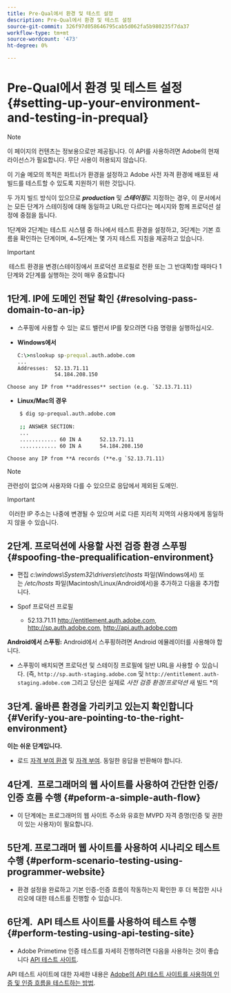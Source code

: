 ```yaml
---
title: Pre-Qual에서 환경 및 테스트 설정
description: Pre-Qual에서 환경 및 테스트 설정
source-git-commit: 326f97d058646795cab5d062fa5b980235f7da37
workflow-type: tm+mt
source-wordcount: '473'
ht-degree: 0%

---
```



# Pre-Qual에서 환경 및 테스트 설정{#setting-up-your-environment-and-testing-in-prequal}

>[!NOTE]
>
>이 페이지의 컨텐츠는 정보용으로만 제공됩니다. 이 API를 사용하려면 Adobe의 현재 라이선스가 필요합니다. 무단 사용이 허용되지 않습니다.

이 기술 메모의 목적은 파트너가 환경을 설정하고 Adobe 사전 자격 환경에 배포된 새 빌드를 테스트할 수 있도록 지원하기 위한 것입니다.

두 가지 빌드 방식이 있으므로 ***production*** 및 ***스테이징***&#x200B;로 지정하는 경우, 이 문서에서는 모든 단계가 스테이징에 대해 동일하고 URL만 다르다는 메시지와 함께 프로덕션 설정에 중점을 둡니다.

1단계와 2단계는 테스트 시스템 중 하나에서 테스트 환경을 설정하고, 3단계는 기본 흐름을 확인하는 단계이며, 4~5단계는 몇 가지 테스트 지침을 제공하고 있습니다.

>[!IMPORTANT]
>
> 테스트 환경을 변경(스테이징에서 프로덕션 프로필로 전환 또는 그 반대쪽)할 때마다 1단계와 2단계를 실행하는 것이 매우 중요합니다
 

## 1단계. IP에 도메인 전달 확인 {#resolving-pass-domain-to-an-ip}

* 스푸핑에 사용할 수 있는 로드 밸런서 IP를 찾으려면 다음 명령을 실행하십시오.

* **Windows에서**

   ```cmd
   C:\>nslookup sp-prequal.auth.adobe.com
   ...
   Addresses:  52.13.71.11
               54.184.208.150
   ```

```Choose any IP from **addresses** section (e.g. `52.13.71.11)```

* **Linux/Mac의 경우**

```sh
    $ dig sp-prequal.auth.adobe.com
    
    ;; ANSWER SECTION:
    ...
    ............ 60 IN A      52.13.71.11
    ............ 60 IN A      54.184.208.150
```

```Choose any IP from **A records (**e.g `52.13.71.11)```

>[!NOTE]
>
>관련성이 없으며 사용자와 다를 수 있으므로 응답에서 제외된 도메인.

>[!IMPORTANT]
>
> 이러한 IP 주소는 나중에 변경될 수 있으며 서로 다른 지리적 지역의 사용자에게 동일하지 않을 수 있습니다.


## 2단계.  프로덕션에 사용할 사전 검증 환경 스푸핑 {#spoofing-the-prequalification-environment}

* 편집 *c:\\windows\\System32\\drivers\\etc\\hosts* 파일(Windows에서) 또는 */etc/hosts* 파일(Macintosh/Linux/Android에서)을 추가하고 다음을 추가합니다.

* Spof 프로덕션 프로필
   * 52.13.71.11 http://entitlement.auth.adobe.com, http://sp.auth.adobe.com, http://api.auth.adobe.com

**Android에서 스푸핑:** Android에서 스푸핑하려면 Android 에뮬레이터를 사용해야 합니다.

* 스푸핑이 배치되면 프로덕션 및 스테이징 프로필에 일반 URL을 사용할 수 있습니다. (즉, `http://sp.auth-staging.adobe.com` 및 `http://entitlement.auth-staging.adobe.com` 그리고 당신은 실제로 *사전 검증 환경/프로덕션* 새 빌드 *의


## 3단계.  올바른 환경을 가리키고 있는지 확인합니다 {#Verify-you-are-pointing-to-the-right-environment}

**이는 쉬운 단계입니다.**

* 로드 [자격 부여 환경](https://entitlement-prequal.auth.adobe.com/environment.html) 및 [자격 부여](https://entitlement.auth.adobe.com/environment.html). 동일한 응답을 반환해야 합니다.


## 4단계.  프로그래머의 웹 사이트를 사용하여 간단한 인증/인증 흐름 수행 {#peform-a-simple-auth-flow}

* 이 단계에는 프로그래머의 웹 사이트 주소와 유효한 MVPD 자격 증명(인증 및 권한이 있는 사용자)이 필요합니다.

## 5단계.  프로그래머 웹 사이트를 사용하여 시나리오 테스트 수행 {#perform-scenario-testing-using-programmer-website}

* 환경 설정을 완료하고 기본 인증-인증 흐름이 작동하는지 확인한 후 더 복잡한 시나리오에 대한 테스트를 진행할 수 있습니다.


## 6단계.  API 테스트 사이트를 사용하여 테스트 수행 {#perform-testing-using-api-testing-site}

* Adobe Primetime 인증 테스트를 자세히 진행하려면 다음을 사용하는 것이 좋습니다 [API 테스트 사이트](http://entitlement-prequal.auth.adobe.com/apitest/api.html).

API 테스트 사이트에 대한 자세한 내용은 [Adobe의 API 테스트 사이트를 사용하여 인증 및 인증 흐름을 테스트하는 방법](/help/authentication/test-authn-authz-flows-using-adobes-api-test-site.md).

